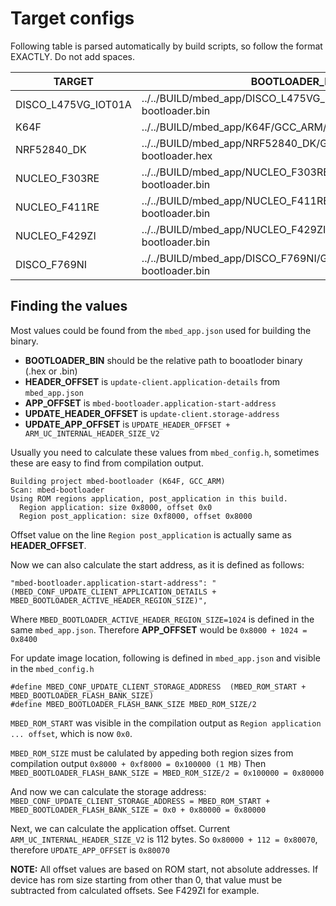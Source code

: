 # Target configs

Following table is parsed automatically by build scripts, so follow the format EXACTLY. Do not add spaces.

|TARGET|BOOTLOADER_BIN|HEADER_OFFSET|APP_OFFSET|UPDATE_HEADER_OFFSET|UPDATE_APP_OFFSET|
|------|--------------|-------------|---------|--------------------|------------------|
|DISCO_L475VG_IOT01A|../../BUILD/mbed_app/DISCO_L475VG_IOT01A/GCC_ARM/mbed-bootloader.bin|0x8000|0x8400|0x80000|0x80070|
|K64F|../../BUILD/mbed_app/K64F/GCC_ARM/mbed-bootloader.bin|0x8000|0x8400|0x80000|0x80070|
|NRF52840_DK|../../BUILD/mbed_app/NRF52840_DK/GCC_ARM/mbed-bootloader.hex|0x8000|0x8400|0x80000|0x80070|
|NUCLEO_F303RE|../../BUILD/mbed_app/NUCLEO_F303RE/GCC_ARM/mbed-bootloader.bin|0x8000|0x8400|0x40000|0x40070|
|NUCLEO_F411RE|../../BUILD/mbed_app/NUCLEO_F411RE/GCC_ARM/mbed-bootloader.bin|0x8000|0x8400|0x40000|0x40070|
|NUCLEO_F429ZI|../../BUILD/mbed_app/NUCLEO_F429ZI/GCC_ARM/mbed-bootloader.bin|0x8000|0x8400|0x100000|0x100070|
|DISCO_F769NI|../../BUILD/mbed_app/DISCO_F769NI/GCC_ARM/mbed-bootloader.bin|0x40000|0x40400|0x100000|0x100070|


## Finding the values

Most values could be found from the `mbed_app.json` used for building the binary.

* **BOOTLOADER_BIN** should be the relative path to booatloder binary (.hex or .bin)
* **HEADER_OFFSET**  is `update-client.application-details` from `mbed_app.json`
* **APP_OFFSET**     is `mbed-bootloader.application-start-address`
* **UPDATE_HEADER_OFFSET** is `update-client.storage-address`
* **UPDATE_APP_OFFSET**    is `UPDATE_HEADER_OFFSET + ARM_UC_INTERNAL_HEADER_SIZE_V2`

Usually you need to calculate these values from `mbed_config.h`, sometimes these are easy to find from compilation output.

```
Building project mbed-bootloader (K64F, GCC_ARM)
Scan: mbed-bootloader
Using ROM regions application, post_application in this build.
  Region application: size 0x8000, offset 0x0
  Region post_application: size 0xf8000, offset 0x8000
```

Offset value on the line `Region post_application` is actually same as **HEADER_OFFSET**.

Now we can also calculate the start address, as it is defined as follows:

```
"mbed-bootloader.application-start-address": "(MBED_CONF_UPDATE_CLIENT_APPLICATION_DETAILS + MBED_BOOTLOADER_ACTIVE_HEADER_REGION_SIZE)",
```

Where `MBED_BOOTLOADER_ACTIVE_HEADER_REGION_SIZE=1024` is defined in the same `mbed_app.json`.
Therefore **APP_OFFSET** would be `0x8000 + 1024 = 0x8400`

For update image location, following is defined in `mbed_app.json` and visible in the `mbed_config.h`

```
#define MBED_CONF_UPDATE_CLIENT_STORAGE_ADDRESS  (MBED_ROM_START + MBED_BOOTLOADER_FLASH_BANK_SIZE)
#define MBED_BOOTLOADER_FLASH_BANK_SIZE MBED_ROM_SIZE/2
```

`MBED_ROM_START` was visible in the compilation output as `Region application ... offset`, which is now `0x0`.

`MBED_ROM_SIZE` must be calulated by appeding both region sizes from compilation output `0x8000 + 0xf8000 = 0x100000 (1 MB)`
Then `MBED_BOOTLOADER_FLASH_BANK_SIZE = MBED_ROM_SIZE/2 = 0x100000 = 0x80000`

And now we can calculate the storage address:
`MBED_CONF_UPDATE_CLIENT_STORAGE_ADDRESS = MBED_ROM_START + MBED_BOOTLOADER_FLASH_BANK_SIZE = 0x0 + 0x80000 = 0x80000`

Next, we can calculate the application offset. Current `ARM_UC_INTERNAL_HEADER_SIZE_V2` is 112 bytes.
So `0x80000 + 112 = 0x80070`, therefore `UPDATE_APP_OFFSET` is `0x80070`

**NOTE:** All offset values are based on ROM start, not absolute addresses. If device has rom size starting from other than 0, that value must be subtracted from calculated offsets. See F429ZI for example.
